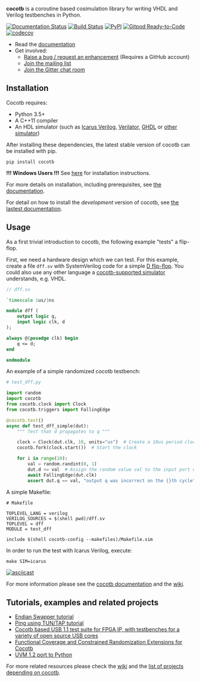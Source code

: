 **cocotb** is a coroutine based cosimulation library for writing VHDL and Verilog testbenches in Python.

[![Documentation Status](https://readthedocs.org/projects/cocotb/badge/?version=latest)](https://docs.cocotb.org/en/latest/)
[![Build Status](https://travis-ci.org/cocotb/cocotb.svg?branch=master)](https://travis-ci.org/cocotb/cocotb)
[![PyPI](https://img.shields.io/pypi/dm/cocotb.svg?label=PyPI%20downloads)](https://pypi.org/project/cocotb/)
[![Gitpod Ready-to-Code](https://img.shields.io/badge/Gitpod-ready--to--code-blue?logo=gitpod)](https://gitpod.io/#https://github.com/cocotb/cocotb)
[![codecov](https://codecov.io/gh/cocotb/cocotb/branch/master/graph/badge.svg)](https://codecov.io/gh/cocotb/cocotb)

* Read the [documentation](https://docs.cocotb.org)
* Get involved:
  * [Raise a bug / request an enhancement](https://github.com/cocotb/cocotb/issues/new) (Requires a GitHub account)
  * [Join the mailing list](https://lists.librecores.org/listinfo/cocotb)
  * [Join the Gitter chat room](https://gitter.im/cocotb)

## Installation

Cocotb requires:

- Python 3.5+
- A C++11 compiler
- An HDL simulator (such as [Icarus Verilog](https://docs.cocotb.org/en/stable/simulator_support.html#icarus-verilog),
[Verilator](https://docs.cocotb.org/en/stable/simulator_support.html#verilator),
[GHDL](https://docs.cocotb.org/en/stable/simulator_support.html#ghdl) or
[other simulator](https://docs.cocotb.org/en/stable/simulator_support.html))

After installing these dependencies, the latest stable version of cocotb can be installed with pip.

```command
pip install cocotb
```

**!!! Windows Users !!!** See [here](https://docs.cocotb.org/en/stable/install.html) for installation instructions.

For more details on installation, including prerequisites, see [the documentation](https://docs.cocotb.org/en/stable/install.html).

For detail on how to install the *development* version of cocotb, see [the lastest documentation](https://docs.cocotb.org/en/latest/install_devel.html#install-devel).

## Usage

As a first trivial introduction to cocotb, the following example "tests" a flip-flop.

First, we need a hardware design which we can test. For this example, create a file `dff.sv` with SystemVerilog code for a simple [D flip-flop](https://en.wikipedia.org/wiki/Flip-flop_(electronics)#D_flip-flop). You could also use any other language a [cocotb-supported simulator](https://docs.cocotb.org/en/stable/simulator_support.html) understands, e.g. VHDL.

```systemverilog
// dff.sv

`timescale 1us/1ns

module dff (
    output logic q,
    input logic clk, d
);

always @(posedge clk) begin
    q <= d;
end

endmodule
```

An example of a simple randomized cocotb testbench:

```python
# test_dff.py

import random
import cocotb
from cocotb.clock import Clock
from cocotb.triggers import FallingEdge

@cocotb.test()
async def test_dff_simple(dut):
    """ Test that d propagates to q """

    clock = Clock(dut.clk, 10, units="us")  # Create a 10us period clock on port clk
    cocotb.fork(clock.start())  # Start the clock

    for i in range(10):
        val = random.randint(0, 1)
        dut.d <= val  # Assign the random value val to the input port d
        await FallingEdge(dut.clk)
        assert dut.q == val, "output q was incorrect on the {}th cycle".format(i)
```

A simple Makefile:

```make
# Makefile

TOPLEVEL_LANG = verilog
VERILOG_SOURCES = $(shell pwd)/dff.sv
TOPLEVEL = dff
MODULE = test_dff

include $(shell cocotb-config --makefiles)/Makefile.sim
```

In order to run the test with Icarus Verilog, execute:

```command
make SIM=icarus
```

[![asciicast](https://asciinema.org/a/317220.svg)](https://asciinema.org/a/317220)

For more information please see the [cocotb documentation](https://docs.cocotb.org/) and the [wiki](https://github.com/cocotb/cocotb/wiki).

## Tutorials, examples and related projects

* [Endian Swapper tutorial](https://docs.cocotb.org/en/stable/endian_swapper.html)
* [Ping using TUN/TAP tutorial](https://docs.cocotb.org/en/stable/ping_tun_tap.html)
* [Cocotb based USB 1.1 test suite for FPGA IP, with testbenches for a variety of open source USB cores](https://github.com/antmicro/usb-test-suite-build)
* [Functional Coverage and Constrained Randomization Extensions for Cocotb](https://github.com/mciepluc/cocotb-coverage)
* [UVM 1.2 port to Python](https://github.com/tpoikela/uvm-python)

For more related resources please check the [wiki](https://github.com/cocotb/cocotb/wiki/Further-Resources) and the [list of projects depending on cocotb](https://github.com/cocotb/cocotb/network/dependents).
